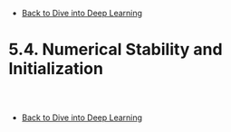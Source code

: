 * [Back to Dive into Deep Learning](../../main.md)

# 5.4. Numerical Stability and Initialization

##














<br>

* [Back to Dive into Deep Learning](../../main.md)